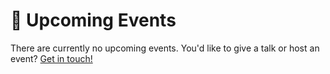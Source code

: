 # :dancer: Upcoming Events

There are currently no upcoming events. You'd like to give a talk or host an event? [Get in touch!](../about/contact.md)